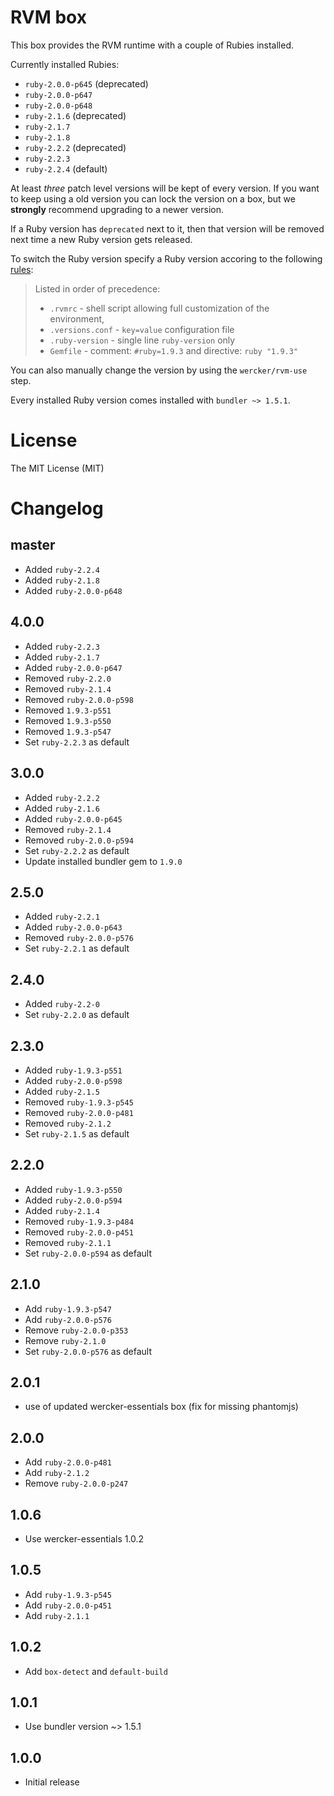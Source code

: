 # RVM box

This box provides the RVM runtime with a couple of Rubies installed.

Currently installed Rubies:

- `ruby-2.0.0-p645` (deprecated)
- `ruby-2.0.0-p647`
- `ruby-2.0.0-p648`
- `ruby-2.1.6` (deprecated)
- `ruby-2.1.7`
- `ruby-2.1.8`
- `ruby-2.2.2` (deprecated)
- `ruby-2.2.3`
- `ruby-2.2.4` (default)

At least _three_ patch level versions will be kept of every version. If you want
to keep using a old version you can lock the version on a box, but we
__strongly__ recommend upgrading to a newer version.

If a Ruby version has `deprecated` next to it, then that version will be removed
next time a new Ruby version gets released.

To switch the Ruby version specify a Ruby version accoring to the following
[rules](https://rvm.io/workflow/projects):

> Listed in order of precedence:
>
> - `.rvmrc` - shell script allowing full customization of the environment,
> - `.versions.conf` - `key=value` configuration file
> - `.ruby-version` - single line `ruby-version` only
> - `Gemfile` - comment: `#ruby=1.9.3` and directive: `ruby "1.9.3"`

You can also manually change the version by using the `wercker/rvm-use` step.

Every installed Ruby version comes installed with `bundler ~> 1.5.1`.

# License

The MIT License (MIT)

# Changelog

## master

- Added `ruby-2.2.4`
- Added `ruby-2.1.8`
- Added `ruby-2.0.0-p648`

## 4.0.0

- Added `ruby-2.2.3`
- Added `ruby-2.1.7`
- Added `ruby-2.0.0-p647`
- Removed `ruby-2.2.0`
- Removed `ruby-2.1.4`
- Removed `ruby-2.0.0-p598`
- Removed `1.9.3-p551`
- Removed `1.9.3-p550`
- Removed `1.9.3-p547`
- Set `ruby-2.2.3` as default

## 3.0.0

- Added `ruby-2.2.2`
- Added `ruby-2.1.6`
- Added `ruby-2.0.0-p645`
- Removed `ruby-2.1.4`
- Removed `ruby-2.0.0-p594`
- Set `ruby-2.2.2` as default
- Update installed bundler gem to `1.9.0`

## 2.5.0

- Added `ruby-2.2.1`
- Added `ruby-2.0.0-p643`
- Removed `ruby-2.0.0-p576`
- Set `ruby-2.2.1` as default

## 2.4.0

- Added `ruby-2.2-0`
- Set `ruby-2.2.0` as default

## 2.3.0

- Added `ruby-1.9.3-p551`
- Added `ruby-2.0.0-p598`
- Added `ruby-2.1.5`
- Removed `ruby-1.9.3-p545`
- Removed `ruby-2.0.0-p481`
- Removed `ruby-2.1.2`
- Set `ruby-2.1.5` as default

## 2.2.0

- Added `ruby-1.9.3-p550`
- Added `ruby-2.0.0-p594`
- Added `ruby-2.1.4`
- Removed `ruby-1.9.3-p484`
- Removed `ruby-2.0.0-p451`
- Removed `ruby-2.1.1`
- Set `ruby-2.0.0-p594` as default

## 2.1.0

- Add `ruby-1.9.3-p547`
- Add `ruby-2.0.0-p576`
- Remove `ruby-2.0.0-p353`
- Remove `ruby-2.1.0`
- Set `ruby-2.0.0-p576` as default

## 2.0.1

- use of updated wercker-essentials box (fix for missing phantomjs)

## 2.0.0

- Add `ruby-2.0.0-p481`
- Add `ruby-2.1.2`
- Remove `ruby-2.0.0-p247`

## 1.0.6

- Use wercker-essentials 1.0.2

## 1.0.5

- Add `ruby-1.9.3-p545`
- Add `ruby-2.0.0-p451`
- Add `ruby-2.1.1`

## 1.0.2

- Add `box-detect` and `default-build`

## 1.0.1

- Use bundler version ~> 1.5.1

## 1.0.0

- Initial release
